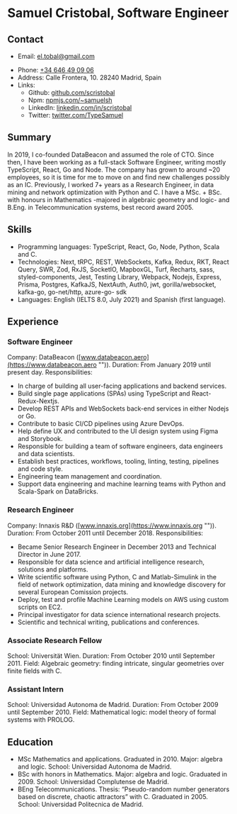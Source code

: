 # Samuel Cristobal, Software Engineer
## Contact
- Email: [el.tobal@gmail.com](mailto:el.tobal@gmail.com "")
* Phone: [+34 646 49 09 06](tel:+34-646-49-09-06)
* Address: Calle Frontera, 10. 28240 Madrid, Spain
* Links: 
	* Github: [github.com/scristobal](https://github.com/scristobal "")
	* Npm: [npmjs.com/~samuelsh](https://npmjs.com/~samuelsh "")
	* LinkedIn: [linkedin.com/in/scristobal](https://linkedin.com/in/scristobal "")
	* Twitter: [twitter.com/TypeSamuel](https://twitter.com/TypeSamuel "")
## Summary
In 2019, I co-founded DataBeacon and assumed the role of CTO. Since then, I have been working as a full-stack Software Engineer, writing mostly TypeScript, React, Go and Node.
The company has grown to around ~20 employees, so it is time for me to move on and find new challenges possibly as an IC.
Previously, I worked 7+ years as a Research Engineer, in data mining and network optimization with Python and C. I have a MSc. + BSc. with honours in Mathematics -majored in algebraic geometry and logic- and B.Eng. in Telecommunication systems, best record award 2005.
## Skills
* Programming languages: TypeScript, React, Go, Node, Python, Scala and C.
* Technologies: Next, tRPC, REST, WebSockets, Kafka, Redux, RKT, React Query, SWR, Zod, RxJS, SocketIO, MapboxGL, Turf, Recharts, sass, styled-components, Jest, Testing Library, Webpack, Nodejs, Express, Prisma, Postgres, KafkaJS, NextAuth, Auth0, jwt, gorilla/websocket, kafka-go, go-net/http, azure-go- sdk
* Languages: English (IELTS 8.0, July 2021) and Spanish (first language).
## Experience
### Software Engineer
Company: DataBeacon ([www.databeacon.aero](https://www.databeacon.aero "")).
Duration: From January 2019 until present day.
Responsibilities:
* In charge of building all user-facing applications and backend services.
* Build single page applications (SPAs) using TypeScript and React-Redux-Nextjs.
* Develop REST APIs and WebSockets back-end services in either Nodejs or Go.
* Contribute to basic CI/CD pipelines using Azure DevOps.
* Help define UX and contributed to the UI design system using Figma and Storybook.
* Responsible for building a team of software engineers, data engineers and data scientists.
* Establish best practices, workflows, tooling, linting, testing, pipelines and code style.
* Engineering team management and coordination.
* Support data engineering and machine learning teams with Python and Scala-Spark on DataBricks.
### Research Engineer
Company: Innaxis R&D ([www.innaxis.org](https://www.innaxis.org "")).
Duration: From October 2011 until December 2018.
Responsibilities:
- Became Senior Research Engineer in December 2013 and Technical Director in June 2017.
- Responsible for data science and artificial intelligence research, solutions and platforms.
- Write scientific software using Python, C and Matlab-Simulink in the field of network optimization, data mining and knowledge discovery for several European Comission projects. 
- Deploy, test and profile Machine Learning models on AWS using custom scripts on EC2.
- Principal investigator for data science international research projects.
- Scientific and technical writing, publications and conferences.
### Associate Research Fellow
School: Universität Wien.
Duration: From October 2010 until September 2011.
Field: Algebraic geometry: finding intricate, singular geometries over finite fields with C.
### Assistant Intern
School: Universidad Autonoma de Madrid.
Duration: From October 2009 until September 2010.
Field: Mathematical logic: model theory of formal systems with PROLOG.
## Education
* MSc Mathematics and applications. Graduated in 2010. Major: algebra and logic. School: Universidad Autonoma de Madrid.
* BSc with honors in Mathematics. Major: algebra and logic. Graduated in 2009.  School: Universidad Complutense de Madrid.
* BEng Telecommunications. Thesis: “Pseudo-random number generators based on discrete, chaotic attractors” with C. Graduated in 2005. School: Universidad Politecnica de Madrid.  
